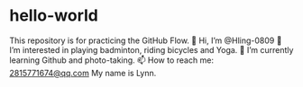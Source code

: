 # hello-world
This repository is for practicing the GitHub Flow.
👋 Hi, I’m @Hling-0809
👀 I’m interested in playing badminton, riding bicycles and Yoga.
🌱 I’m currently learning Github and photo-taking.
📫 How to reach me: 2815771674@qq.com
My name is Lynn.
